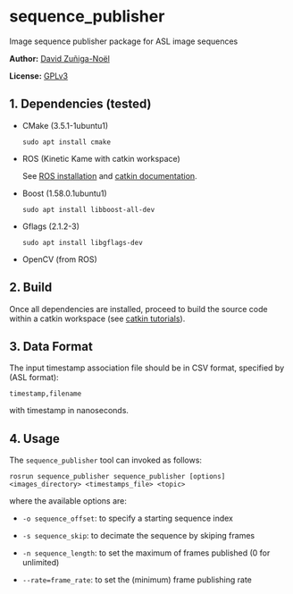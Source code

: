 # sequence_publisher
Image sequence publisher package for ASL image sequences

**Author:** [David Zuñiga-Noël](http://mapir.isa.uma.es/mapirwebsite/index.php/people/270)

**License:**  [GPLv3](LICENSE.txt)

## 1. Dependencies (tested)

* CMake (3.5.1-1ubuntu1)
   ```
   sudo apt install cmake
   ```
* ROS (Kinetic Kame with catkin workspace)

   See [ROS installation](http://wiki.ros.org/kinetic/Installation) and [catkin documentation](http://wiki.ros.org/catkin).

* Boost (1.58.0.1ubuntu1)
   ```
   sudo apt install libboost-all-dev
   ```
* Gflags (2.1.2-3)
   ```
   sudo apt install libgflags-dev
   ```
* OpenCV (from ROS)
   
## 2. Build

Once all dependencies are installed, proceed to build the source code within a catkin workspace (see [catkin tutorials](http://wiki.ros.org/catkin/Tutorials)).

## 3. Data Format

The input timestamp association file should be in CSV format, specified by (ASL format):
```
timestamp,filename
```
with timestamp in nanoseconds.

## 4. Usage

The `sequence_publisher` tool can invoked as follows:
```
rosrun sequence_publisher sequence_publisher [options] <images_directory> <timestamps_file> <topic>
```
where the available options are:

* `-o sequence_offset`: to specify a starting sequence index

* `-s sequence_skip`: to decimate the sequence by skiping frames

* `-n sequence_length`: to set the maximum of frames published (0 for unlimited)

* `--rate=frame_rate`: to set the (minimum) frame publishing rate

